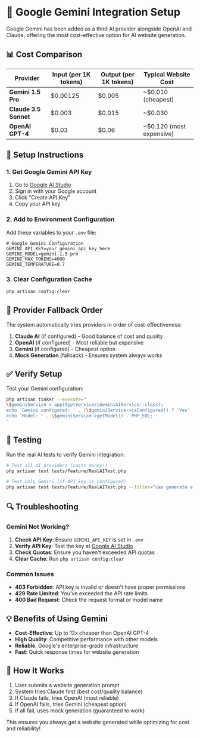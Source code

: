 # 🤖 Google Gemini Integration Setup

Google Gemini has been added as a third AI provider alongside OpenAI and Claude, offering the most cost-effective option for AI website generation.

## 📊 Cost Comparison

| Provider | Input (per 1K tokens) | Output (per 1K tokens) | Typical Website Cost |
|----------|----------------------|------------------------|---------------------|
| **Gemini 1.5 Pro** | $0.00125 | $0.005 | ~$0.010 (cheapest) |
| **Claude 3.5 Sonnet** | $0.003 | $0.015 | ~$0.030 |
| **OpenAI GPT-4** | $0.03 | $0.06 | ~$0.120 (most expensive) |

## 🔧 Setup Instructions

### 1. Get Google Gemini API Key

1. Go to [Google AI Studio](https://aistudio.google.com/app/apikey)
2. Sign in with your Google account
3. Click "Create API Key"
4. Copy your API key

### 2. Add to Environment Configuration

Add these variables to your `.env` file:

```env
# Google Gemini Configuration
GEMINI_API_KEY=your_gemini_api_key_here
GEMINI_MODEL=gemini-1.5-pro
GEMINI_MAX_TOKENS=4000
GEMINI_TEMPERATURE=0.7
```

### 3. Clear Configuration Cache

```bash
php artisan config:clear
```

## 🚀 Provider Fallback Order

The system automatically tries providers in order of cost-effectiveness:

1. **Claude AI** (if configured) - Good balance of cost and quality
2. **OpenAI** (if configured) - Most reliable but expensive
3. **Gemini** (if configured) - Cheapest option
4. **Mock Generation** (fallback) - Ensures system always works

## ✅ Verify Setup

Test your Gemini configuration:

```bash
php artisan tinker --execute="
\$geminiService = app(App\Services\GeminiAIService::class);
echo 'Gemini configured: ' . (\$geminiService->isConfigured() ? 'Yes' : 'No') . PHP_EOL;
echo 'Model: ' . \$geminiService->getModel() . PHP_EOL;
"
```

## 🧪 Testing

Run the real AI tests to verify Gemini integration:

```bash
# Test all AI providers (costs money!)
php artisan test tests/Feature/RealAITest.php

# Test only Gemini (if API key is configured)
php artisan test tests/Feature/RealAITest.php --filter="can generate a real website with Gemini"
```

## 🔍 Troubleshooting

### Gemini Not Working?

1. **Check API Key**: Ensure `GEMINI_API_KEY` is set in `.env`
2. **Verify API Key**: Test the key at [Google AI Studio](https://aistudio.google.com/)
3. **Check Quotas**: Ensure you haven't exceeded API quotas
4. **Clear Cache**: Run `php artisan config:clear`

### Common Issues

- **403 Forbidden**: API key is invalid or doesn't have proper permissions
- **429 Rate Limited**: You've exceeded the API rate limits
- **400 Bad Request**: Check the request format or model name

## 💡 Benefits of Using Gemini

- **Cost-Effective**: Up to 12x cheaper than OpenAI GPT-4
- **High Quality**: Competitive performance with other models
- **Reliable**: Google's enterprise-grade infrastructure
- **Fast**: Quick response times for website generation

## 🔄 How It Works

1. User submits a website generation prompt
2. System tries Claude first (best cost/quality balance)
3. If Claude fails, tries OpenAI (most reliable)
4. If OpenAI fails, tries Gemini (cheapest option)
5. If all fail, uses mock generation (guaranteed to work)

This ensures you always get a website generated while optimizing for cost and reliability!
